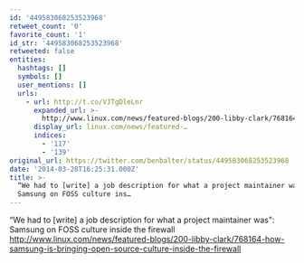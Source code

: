 ```yaml
---
id: '449583068253523968'
retweet_count: '0'
favorite_count: '1'
id_str: '449583068253523968'
retweeted: false
entities:
  hashtags: []
  symbols: []
  user_mentions: []
  urls:
    - url: http://t.co/VJTgDleLnr
      expanded_url: >-
        http://www.linux.com/news/featured-blogs/200-libby-clark/768164-how-samsung-is-bringing-open-source-culture-inside-the-firewall
      display_url: linux.com/news/featured-…
      indices:
        - '117'
        - '139'
original_url: https://twitter.com/benbalter/status/449583068253523968
date: '2014-03-28T16:25:31.000Z'
title: >-
  “We had to [write] a job description for what a project maintainer was":
  Samsung on FOSS culture ins…
---
```


“We had to [write] a job description for what a project maintainer was": Samsung on FOSS culture inside the firewall http://www.linux.com/news/featured-blogs/200-libby-clark/768164-how-samsung-is-bringing-open-source-culture-inside-the-firewall